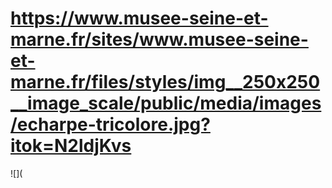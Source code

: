 # https://www.musee-seine-et-marne.fr/sites/www.musee-seine-et-marne.fr/files/styles/img__250x250__image_scale/public/media/images/echarpe-tricolore.jpg?itok=N2ldjKvs

![](
